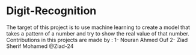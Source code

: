 # Digit-Recognition
The target of this project is to use machine learning to create a model that takes a pattern of a number and try to show the real value of that number. 
Contributions in this projects are made by : 
1- Nouran Ahmed Ouf
2- Ziad Sherif Mohamed @Ziad-24
